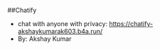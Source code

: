 ##Chatify
- chat with anyone with privacy: https://chatify-akshaykumarak603.b4a.run/
- By: Akshay Kumar
